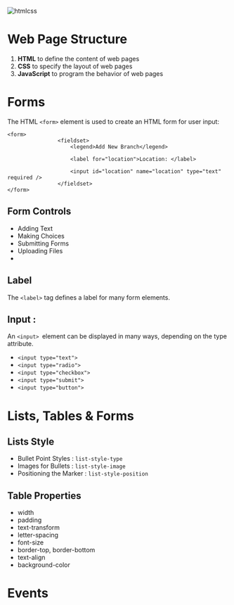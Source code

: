 ![htmlcss](https://i.ibb.co/JQnNcFF/1-l4x-ICb-IIYlz1-OTym-WCo-UTw-removebg-preview.png)

# Web Page Structure

1. **HTML** to define the content of web pages
2. **CSS** to specify the layout of web pages
3. **JavaScript** to program the behavior of web pages

# Forms
The HTML `<form>` element is used to create an HTML form for user input:
```
<form>
                <fieldset>
                    <legend>Add New Branch</legend>

                    <label for="location">Location: </label>
                    
                    <input id="location" name="location" type="text" required />
                </fieldset>
</form>
```
## Form Controls
* Adding Text
* Making Choices
* Submitting Forms
* Uploading Files
* 
## Label
The `<label>` tag defines a label for many form elements.

## Input :
An `<input> `element can be displayed in many ways, depending on the type attribute.


* `<input type="text">	`
* `<input type="radio">	`
* `<input type="checkbox">	`
* `<input type="submit">	`
* `<input type="button">	`


# Lists, Tables & Forms

## Lists Style 
* Bullet Point Styles : `list-style-type`
* Images for Bullets : `list-style-image`
* Positioning the Marker : `list-style-position`

## Table Properties

* width
* padding
* text-transform
* letter-spacing
* font-size
* border-top, border-bottom
* text-align
* background-color

# Events
